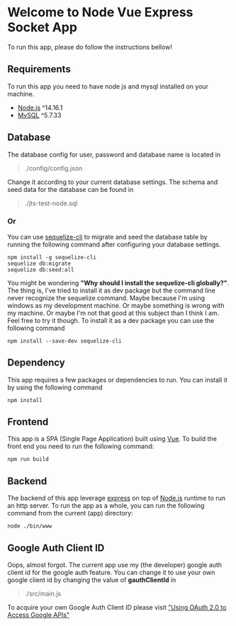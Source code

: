 # Welcome to Node Vue Express Socket App

To run this app, please do follow the instructions bellow!


## Requirements

To run this app you need to have node js and mysql installed on your machine.

 - [Node.js](https://nodejs.org/) ^14.16.1
 - [MySQL](https://dev.mysql.com/downloads/) ^5.7.33

## Database

The database config for user, password and database name is located in 

> ./config/config.json

Change it according to your current database settings.
The schema and seed data for the database can be found in 

> ./jts-test-node.sql

### Or

You can use [sequelize-cli](https://www.npmjs.com/package/sequelize-cli) to migrate and seed the database table by running the following command after configuring your database settings.

    npm install -g sequelize-cli
    sequelize db:migrate
    sequelize db:seed:all
  
You might be wondering **"Why should I install the sequelize-cli globally?"**. The thing is, I've tried to install it as dev package but the command line never recognize the sequelize command. Maybe because I'm using windows as my development machine. Or maybe something is wrong with my machine. Or maybe I'm not that good at this subject than I think I am. Feel free to try it though. To install it as a dev package you can use the following command

    npm install --save-dev sequelize-cli

## Dependency

This app requires a few packages or dependencies to run.
You can install it by using the following command

    npm install

## Frontend

This app is a SPA (Single Page Application) built using [Vue](http://vuejs.org). To build the front end you need to run the following command:

    npm run build


## Backend 

The backend of this app leverage [express](https://expressjs.com/)  on top of [Node.js](https://nodejs.org/) runtime to run an http server. To run the app as a whole, you can run the following command from the current (app) directory: 

    node ./bin/www

## Google Auth Client ID

Oops, almost forgot. The current app use my (the developer) google auth client id for the google auth feature.
You can change it to use your own google client id by changing the value of **gauthClientId** in

> ./src/main.js

To acquire your own Google Auth Client ID please visit ["Using OAuth 2.0 to Access Google APIs"](https://developers.google.com/identity/protocols/oauth2)
